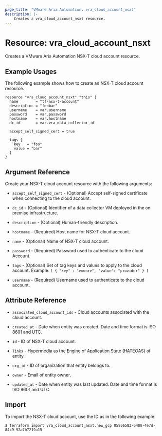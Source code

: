 ```yaml
---
page_title: "VMware Aria Automation: vra_cloud_account_nsxt"
description: |-
    Creates a vra_cloud_account_nsxt resource.
---
```


# Resource: vra_cloud_account_nsxt

Creates a VMware Aria Automation NSX-T cloud account resource.

## Example Usages

The following example shows how to create an NSX-T cloud account resource.

```hcl
resource "vra_cloud_account_nsxt" "this" {
  name        = "tf-nsx-t-account"
  description = "foobar"
  username    = var.username
  password    = var.password
  hostname    = var.hostname
  dc_id       = var.vra_data_collector_id

  accept_self_signed_cert = true

  tags {
    key   = "foo"
    value = "bar"
  }
}
```

## Argument Reference

Create your NSX-T cloud account resource with the following arguments:

* `accept_self_signed_cert` - (Optional) Accept self-signed certificate when connecting to the cloud account.

* `dc_id` - (Optional) Identifier of a data collector VM deployed in the on premise infrastructure.

* `description` - (Optional) Human-friendly description.

* `hostname` - (Required) Host name for NSX-T cloud account.

* `name` - (Optional) Name of NSX-T cloud account.

* `password` - (Required) Password used to authenticate to the cloud Account.

* `tags` - (Optional) Set of tag keys and values to apply to the cloud account. Example: `[ { "key" : "vmware", "value": "provider" } ]`

* `username` - (Required) Username used to authenticate to the cloud account.

## Attribute Reference

* `associated_cloud_account_ids` - Cloud accounts associated with the cloud account.

* `created_at` - Date when entity was created. Date and time format is ISO 8601 and UTC.

* `id` - ID of NSX-T cloud account.

* `links` - Hypermedia as the Engine of Application State (HATEOAS) of entity.

* `org_id` - ID of organization that entity belongs to.

* `owner` - Email of entity owner.

* `updated_at` - Date when entity was last updated. Date and time format is ISO 8601 and UTC.

## Import

To import the NSX-T cloud account, use the ID as in the following example:

`$ terraform import vra_cloud_account_nsxt.new_gcp 05956583-6488-4e7d-84c9-92a7b7219a15`
